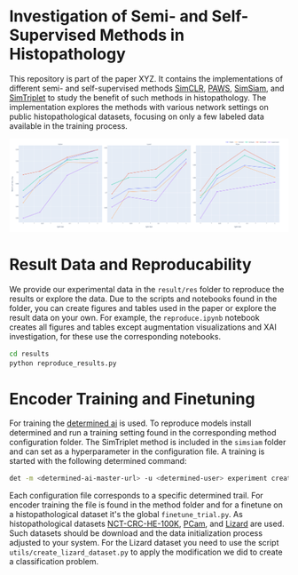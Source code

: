 # Investigation of Semi- and Self-Supervised Methods in Histopathology
 This repository is part of the paper XYZ. It contains the implementations of different semi- and self-supervised methods [SimCLR](https://arxiv.org/pdf/2002.05709.pdf), [PAWS](https://arxiv.org/pdf/2104.13963.pdf), [SimSiam](https://arxiv.org/pdf/2011.10566.pdf), and [SimTriplet](https://arxiv.org/abs/2103.05585) to study the benefit of such methods in histopathology. The implementation explores the methods with various network settings on public histopathological datasets, focusing on only a few labeled data available in the training process.

![Benefits over architectural settings](./results/res/readme.png)


# Result Data and Reproducability
We provide our experimental data in the `result/res` folder to reproduce the results or explore the data. Due to the scripts and notebooks found in the folder, you can create figures and tables used in the paper or explore the result data on your own. For example, the `reproduce.ipynb` notebook creates all figures and tables except augmentation visualizations and XAI investigation, for these use the corresponding notebooks.

```bash
cd results
python reproduce_results.py
```

# Encoder Training and Finetuning
For training the [determined ai](https://www.determined.ai/) is used. To reproduce models install determined and run a training setting found in the corresponding method configuration folder. The SimTriplet method is included in the `simsiam` folder and can set as a hyperparameter in the configuration file. A training is started with the following determined command:

```bash
det -m <determined-ai-master-url> -u <determined-user> experiment create <train-config-path> <trail-path>
```

Each configuration file corresponds to a specific determined trail. For encoder training the file is found in the method folder and for a finetune on a histopathological dataset it's the global `finetune_trial.py`. As histopathological datasets [NCT-CRC-HE-100K](https://zenodo.org/record/1214456), [PCam](https://github.com/basveeling/pcam), and [Lizard](https://warwick.ac.uk/fac/cross_fac/tia/data/) are used. Such datasets should be download and the data initialization process adjusted to your system. For the Lizard dataset you need to use the script `utils/create_lizard_dataset.py` to apply the modification we did to create a classification problem.  
